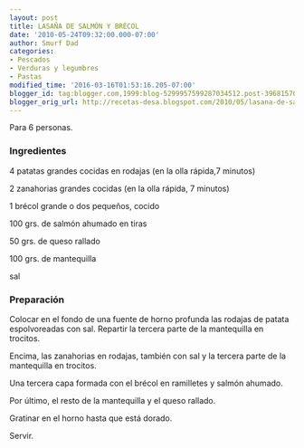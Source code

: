 ```yaml
---
layout: post
title: LASAÑA DE SALMÓN Y BRÉCOL
date: '2010-05-24T09:32:00.000-07:00'
author: Smurf Dad
categories:
- Pescados
- Verduras y legumbres
- Pastas
modified_time: '2016-03-16T01:53:16.205-07:00'
blogger_id: tag:blogger.com,1999:blog-5299957599287034512.post-3968157027408753829
blogger_orig_url: http://recetas-desa.blogspot.com/2010/05/lasana-de-salmon-y-brecol.html
---
```


Para 6 personas.

<h3>Ingredientes</h3>


4 patatas grandes cocidas en rodajas (en la olla r&aacute;pida,7 minutos)

2 zanahorias grandes cocidas (en la olla r&aacute;pida, 7 minutos)

1 br&eacute;col grande o dos peque&ntilde;os, cocido

100 grs. de salm&oacute;n ahumado en tiras

50  grs. de queso rallado

100 grs. de mantequilla

sal

<h3>Preparaci&oacute;n</h3>


Colocar en el fondo de una fuente de horno profunda las rodajas de patata espolvoreadas con sal. Repartir la tercera parte de la mantequilla en trocitos.

Encima, las zanahorias en rodajas, tambi&eacute;n con sal y la tercera parte de la mantequilla en trocitos.

Una tercera capa formada con el br&eacute;col en ramilletes y salm&oacute;n ahumado.

Por &uacute;ltimo, el resto de la mantequilla y el queso rallado.

Gratinar en el horno hasta que est&aacute; dorado.

Servir.

